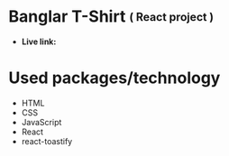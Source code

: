 # Banglar T-Shirt <sub><sup>( React project )<sup/><sub/>
* **Live link:**
# Used packages/technology
* HTML
* CSS
* JavaScript
* React
* react-toastify
